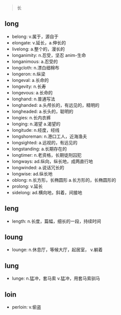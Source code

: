 > 长

## long

- belong: v.属于，源自于
- elongate: v.延长，a.伸长的
- livelong: a.整个的，漫长的
- longanimity: n.忍受，坚忍 anim-生命
- longanimous: a.忍受的
- longcloth: n.漂白细棉布
- longeron: n.纵梁
- longeval: a.长命的
- longevity: n.长寿
- longevous: a.长命的
- longhand: n.普通写法
- longhanded: a.头颅长的，有远见的，精明的
- longheaded: a.长头的，聪明的
- longies: n.长内衣裤
- longing: n.渴望 a.渴望的
- longitude: n.经度，经线
- longshoreman: n.港口工人，近海渔夫
- longsighted: a.远视的，有远见的
- longstanding: a.长期存在的
- longtimer: n.老资格，长期徒刑囚犯
- longways: ad.纵向，纵长地，成两直行地
- longwinded: a.说话冗长的
- longwise: ad.纵长地
- oblong: n.长方形，长椭圆形 a.长方形的，长椭圆形的
- prolong: v.延长
- sidelong: ad.横向地，斜着，间接地

## leng

- length: n.长度，篇幅，细长的一段，持续时间


## loung

- lounge: n.休息厅，等候大厅，起居室， v.躺着

## lung

- lunge: n.猛冲，套马索 v.猛冲，用套马索驯马

## loin

- perloin: v.偷盗